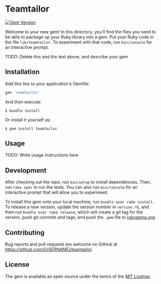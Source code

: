 # Teamtailor

[![Gem Version](https://badge.fury.io/rb/teamtailor.svg)](https://badge.fury.io/rb/teamtailor)

Welcome to your new gem! In this directory, you'll find the files you need to
be able to package up your Ruby library into a gem. Put your Ruby code in the
file `lib/teamtailor`. To experiment with that code, run `bin/console` for an
interactive prompt.

TODO: Delete this and the text above, and describe your gem


## Installation

Add this line to your application's Gemfile:

```ruby
gem 'teamtailor'
```

And then execute:

    $ bundle install

Or install it yourself as:

    $ gem install teamtailor


## Usage

TODO: Write usage instructions here


## Development

After checking out the repo, run `bin/setup` to install dependencies. Then, run
`rake spec` to run the tests. You can also run `bin/console` for an interactive
prompt that will allow you to experiment.

To install this gem onto your local machine, run `bundle exec rake install`. To
release a new version, update the version number in `version.rb`, and then run
`bundle exec rake release`, which will create a git tag for the version, push
git commits and tags, and push the `.gem` file to
[rubygems.org](https://rubygems.org).


## Contributing

Bug reports and pull requests are welcome on GitHub at
https://github.com/[USERNAME]/teamtailor.


## License

The gem is available as open source under the terms of the [MIT
License](https://opensource.org/licenses/MIT).
